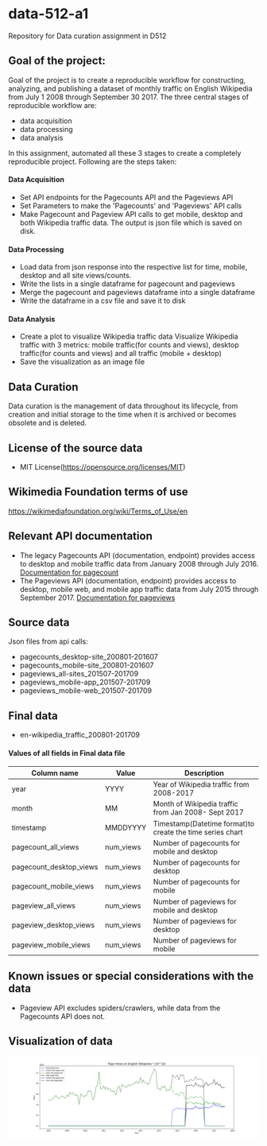 # data-512-a1
Repository for Data curation assignment in D512
## Goal of the project:
Goal of the project is to create a reproducible workflow for constructing, analyzing, and publishing a dataset of monthly traffic on English Wikipedia from July 1 2008 through September 30 2017. The three central stages of reproducible workflow are: 
* data acquisition
* data processing
* data analysis

In this assignment, automated all these 3 stages to create a completely reproducible project. Following are the steps taken:
#### Data Acquisition
* Set API endpoints for the Pagecounts API and the Pageviews API
* Set Parameters to make the 'Pagecounts' and 'Pageviews' API calls
* Make Pagecount and Pageview API calls to get mobile, desktop and both Wikipedia traffic data. The output is json file which is saved on disk.
#### Data Processing
* Load data from json response into the respective list for time, mobile, desktop and all site views/counts.
* Write the lists in a single dataframe for pagecount and pageviews
* Merge the pagecount and pageviews dataframe into a single dataframe
* Write the dataframe in a csv file and save it to disk
#### Data Analysis
* Create a plot to visualize Wikipedia traffic data Visualize Wikipedia traffic with 3 metrics: mobile traffic(for counts and views), desktop traffic(for counts and views) and all traffic (mobile + desktop)
* Save the visualization as an image file
## Data Curation
Data curation is the management of data throughout its lifecycle, from creation and initial storage to the time when it is archived or becomes obsolete and is deleted. 
## License of the source data
* MIT License(https://opensource.org/licenses/MIT)
## Wikimedia Foundation terms of use
https://wikimediafoundation.org/wiki/Terms_of_Use/en
## Relevant API documentation
* The legacy Pagecounts API (documentation, endpoint) provides access to desktop and mobile traffic data from January 2008 through July 2016. [Documentation for pagecount](https://wikitech.wikimedia.org/wiki/Analytics/AQS/Legacy_Pagecounts)
* The Pageviews API (documentation, endpoint) provides access to desktop, mobile web, and mobile app traffic data from July 2015 through September 2017. [Documentation for pageviews](https://wikitech.wikimedia.org/wiki/Analytics/AQS/Pageviews)
## Source data
Json files from api calls:
* pagecounts_desktop-site_200801-201607
* pagecounts_mobile-site_200801-201607
* pageviews_all-sites_201507-201709
* pageviews_mobile-app_201507-201709
* pageviews_mobile-web_201507-201709
## Final data
* en-wikipedia_traffic_200801-201709
#### Values of all fields in Final data file
Column name | Value | Description
--- | --- | ---
year | YYYY | Year of Wikipedia traffic from 2008-2017
month | MM | Month of Wikipedia traffic from Jan 2008- Sept 2017
timestamp | MMDDYYYY | Timestamp(Datetime format)to create the time series chart
pagecount_all_views | num_views | Number of pagecounts for mobile and desktop
pagecount_desktop_views | num_views | Number of pagecounts for desktop
pagecount_mobile_views | num_views | Number of pagecounts for mobile
pageview_all_views | num_views | Number of pageviews for mobile and desktop
pageview_desktop_views | num_views | Number of pageviews for desktop
pageview_mobile_views | num_views | Number of pageviews for mobile

## Known issues or special considerations with the data 
* Pageview API excludes spiders/crawlers, while data from the Pagecounts API does not.

## Visualization of data
![alt text](https://github.com/dipsuw/data-512-a1/blob/master/PlotPageviewsEN_overlap.png "Final Visualization")
